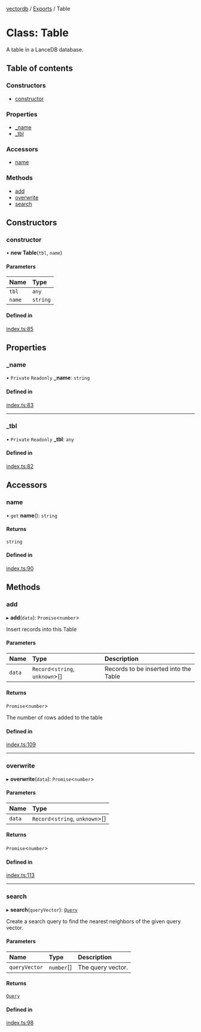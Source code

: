 [vectordb](../README.md) / [Exports](../modules.md) / Table

# Class: Table

A table in a LanceDB database.

## Table of contents

### Constructors

- [constructor](Table.md#constructor)

### Properties

- [\_name](Table.md#_name)
- [\_tbl](Table.md#_tbl)

### Accessors

- [name](Table.md#name)

### Methods

- [add](Table.md#add)
- [overwrite](Table.md#overwrite)
- [search](Table.md#search)

## Constructors

### constructor

• **new Table**(`tbl`, `name`)

#### Parameters

| Name | Type |
| :------ | :------ |
| `tbl` | `any` |
| `name` | `string` |

#### Defined in

[index.ts:85](https://github.com/lancedb/lancedb/blob/6d6e80b/node/src/index.ts#L85)

## Properties

### \_name

• `Private` `Readonly` **\_name**: `string`

#### Defined in

[index.ts:83](https://github.com/lancedb/lancedb/blob/6d6e80b/node/src/index.ts#L83)

___

### \_tbl

• `Private` `Readonly` **\_tbl**: `any`

#### Defined in

[index.ts:82](https://github.com/lancedb/lancedb/blob/6d6e80b/node/src/index.ts#L82)

## Accessors

### name

• `get` **name**(): `string`

#### Returns

`string`

#### Defined in

[index.ts:90](https://github.com/lancedb/lancedb/blob/6d6e80b/node/src/index.ts#L90)

## Methods

### add

▸ **add**(`data`): `Promise`<`number`\>

Insert records into this Table

#### Parameters

| Name | Type | Description |
| :------ | :------ | :------ |
| `data` | `Record`<`string`, `unknown`\>[] | Records to be inserted into the Table |

#### Returns

`Promise`<`number`\>

The number of rows added to the table

#### Defined in

[index.ts:109](https://github.com/lancedb/lancedb/blob/6d6e80b/node/src/index.ts#L109)

___

### overwrite

▸ **overwrite**(`data`): `Promise`<`number`\>

#### Parameters

| Name | Type |
| :------ | :------ |
| `data` | `Record`<`string`, `unknown`\>[] |

#### Returns

`Promise`<`number`\>

#### Defined in

[index.ts:113](https://github.com/lancedb/lancedb/blob/6d6e80b/node/src/index.ts#L113)

___

### search

▸ **search**(`queryVector`): [`Query`](Query.md)

Create a search query to find the nearest neighbors of the given query vector.

#### Parameters

| Name | Type | Description |
| :------ | :------ | :------ |
| `queryVector` | `number`[] | The query vector. |

#### Returns

[`Query`](Query.md)

#### Defined in

[index.ts:98](https://github.com/lancedb/lancedb/blob/6d6e80b/node/src/index.ts#L98)

